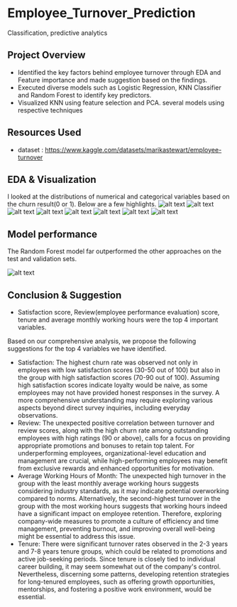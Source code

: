 # Employee_Turnover_Prediction
Classification, predictive analytics

## Project Overview
* Identified the key factors behind employee turnover through EDA and Feature importance and made suggestion based on the findings.
* Executed diverse models such as Logistic Regression, KNN Classifier and Random Forest to identify key predictors.
* Visualized KNN using feature selection and PCA. several models using respective techniques

## Resources Used
* dataset : https://www.kaggle.com/datasets/marikastewart/employee-turnover

## EDA & Visualization
I looked at the distributions of numerical and categorical variables based on the churn result(0 or 1). Below are a few highlights.
![alt text](https://github.com/Hayoung-Zoe-Kim/Employee_Turnover_Prediction/blob/main/1.png)
![alt text](https://github.com/Hayoung-Zoe-Kim/Employee_Turnover_Prediction/blob/main/2.png)
![alt text](https://github.com/Hayoung-Zoe-Kim/Employee_Turnover_Prediction/blob/main/3.png)
![alt text](https://github.com/Hayoung-Zoe-Kim/Employee_Turnover_Prediction/blob/main/4.png)
![alt text](https://github.com/Hayoung-Zoe-Kim/Employee_Turnover_Prediction/blob/main/5.png)
![alt text](https://github.com/Hayoung-Zoe-Kim/Employee_Turnover_Prediction/blob/main/6.png)
![alt text](https://github.com/Hayoung-Zoe-Kim/Employee_Turnover_Prediction/blob/main/7.png)
![alt text](https://github.com/Hayoung-Zoe-Kim/Employee_Turnover_Prediction/blob/main/8.png)

## Model performance
The Random Forest model far outperformed the other approaches on the test and validation sets. 

![alt text](https://github.com/Hayoung-Zoe-Kim/Employee_Turnover_Prediction/blob/main/9.png)


## Conclusion & Suggestion
* Satisfaction score, Review(employee performance evaluation) score, tenure and average monthly working hours were the top 4 important variables.

Based on our comprehensive analysis, we propose the following suggestions for the top 4 variables we have identified.
- Satisfaction: The highest churn rate was observed not only in employees with low satisfaction scores (30-50 out of 100) but also in the group with high satisfaction scores (70-90 out of 100).
Assuming high satisfaction scores indicate loyalty would be naive, as some employees may not have provided honest responses in the survey. A more comprehensive understanding may require exploring various aspects beyond direct survey inquiries, including everyday observations.
- Review: The unexpected positive correlation between turnover and review scores, along with the high churn rate among outstanding employees with high ratings (90 or above), calls for a focus on providing appropriate promotions and bonuses to retain top talent.
For underperforming employees, organizational-level education and management are crucial, while high-performing employees may benefit from exclusive rewards and enhanced opportunities for motivation.
- Average Working Hours of Month: The unexpected high turnover in the group with the least monthly average working hours suggests considering industry standards, as it may indicate potential overworking compared to norms.
Alternatively, the second-highest turnover in the group with the most working hours suggests that working hours indeed have a significant impact on employee retention.
Therefore, exploring company-wide measures to promote a culture of efficiency and time management, preventing burnout, and improving overall well-being might be essential to address this issue.
- Tenure: There were significant turnover rates observed in the 2-3 years and 7-8 years tenure groups, which could be related to promotions and active job-seeking periods. Since tenure is closely tied to individual career building, it may seem somewhat out of the company's control. Nevertheless, discerning some patterns, developing retention strategies for long-tenured employees, such as offering growth opportunities, mentorships, and fostering a positive work environment, would be essential.




